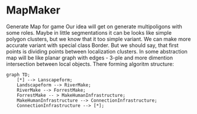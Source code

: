 # MapMaker
Generate Map for game
Our idea will get on generate multipoligons with some roles. Maybe in little segmentations it can be looks like simple polygon clusters, but we know that it too simple variant. We can make more accurate variant with special class Border. But we should say, that first points is dividing points between localization clusters. In some abstraction map will be like planar graph with edges - 3-ple and more dimention intersection between local objects.
There forming algoritm structure:
```mermaid
graph TD;   
    [*] --> Lanscapeform;
    Landscapeform --> RiverMake;
    RiverMake --> ForrestMake;
    ForrestMake -- > MakeHumanInfrastructure;
    MakeHumanInfrastructure --> ConnectionInfrastructure;
    ConnectionInfrastructure --> [*];
```
